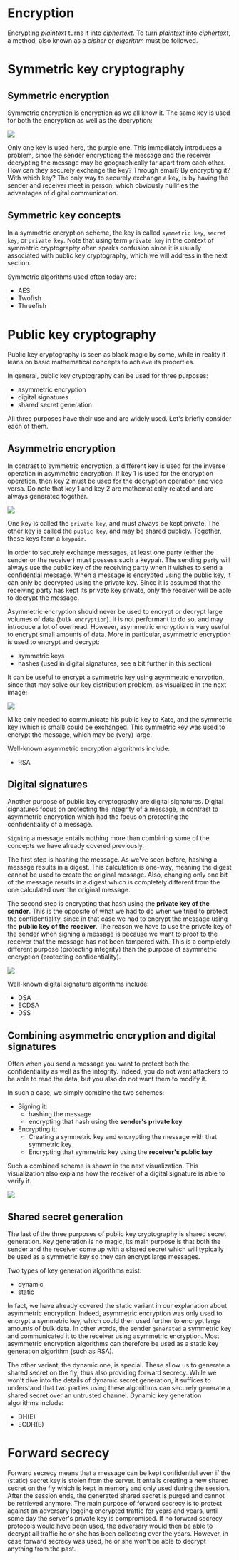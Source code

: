 # Encryption
Encrypting _plaintext_ turns it into _ciphertext_. To turn _plaintext_ into _ciphertext_, a method, also known as a _cipher_ or _algorithm_ must be followed. 

# Symmetric key cryptography
## Symmetric encryption
Symmetric encryption is encryption as we all know it. The same key is used for both the encryption as well as the decryption:

![](docimages/2020-03-19-22-40-29.png)

Only one key is used here, the purple one. This immediately introduces a problem, since the sender encryptiong the message and the receiver decrypting the message may be geographically far apart from each other. How can they securely exchange the key? Through email? By encrypting it? With which key? The only way to securely exchange a key, is by having the sender and receiver meet in person, which obviously nullifies the advantages of digital communication. 

## Symmetric key concepts
In a symmetric encryption scheme, the key is called `symmetric key`, `secret key`, or `private key`. Note that using term `private key` in the context of symmetric cryptography often sparks confusion since it is usually associated with public key cryptography, which we will address in the next section. 

Symmetric algorithms used often today are:
* AES
* Twofish
* Threefish

# Public key cryptography
Public key cryptography is seen as black magic by some, while in reality it leans on basic mathematical concepts to achieve its properties. 

In general, public key cryptography can be used for three purposes:
* asymmetric encryption
* digital signatures
* shared secret generation

All three purposes have their use and are widely used. Let's briefly consider each of them. 

## Asymmetric encryption
In contrast to symmetric encryption, a different key is used for the inverse operation in asymmetric encryption. If key 1 is used for the encryption operation, then key 2 must be used for the decryption operation and vice versa. Do note that key 1 and key 2 are mathematically related and are always generated together. 

![](docimages/2020-03-19-23-18-17.png)

One key is called the `private key`, and must always be kept private. The other key is called the `public key`, and may be shared publicly. Together, these keys form a `keypair`. 

In order to securely exchange messages, at least one party (either the sender or the receiver) must possess such a keypair. The sending party will always use the public key of the receiving party when it wishes to send a confidential message. When a message is encrypted using the public key, it can only be decrypted using the private key. Since it is assumed that the receiving party has kept its private key private, only the receiver will be able to decrypt the message. 

Asymmetric encryption should never be used to encrypt or decrypt large volumes of data (`bulk encryption`). It is not performant to do so, and may introduce a lot of overhead. However, asymmetric encryption is very useful to encrypt small amounts of data. More in particular, asymmetric encryption is used to encrypt and decrypt:
* symmetric keys
* hashes (used in digital signatures, see a bit further in this section)

It can be useful to encrypt a symmetric key using asymmetric encryption, since that may solve our key distribution problem, as visualized in the next image:

![](docimages/2020-03-19-23-27-15.png)

Mike only needed to communicate his public key to Kate, and the symmetric key (which is small) could be exchanged. This symmetric key was used to encrypt the message, which may be (very) large. 

Well-known asymmetric encryption algorithms include:
* RSA 

## Digital signatures
Another purpose of public key cryptography are digital signatures. Digital signatures focus on protecting the integrity of a message, in contrast to asymmetric encryption which had the focus on protecting the confidentiality of a message. 

`Signing` a message entails nothing more than combining some of the concepts we have already covered previously. 

The first step is hashing the message. As we've seen before, hashing a message results in a digest. This calculation is one-way, meaning the digest cannot be used to create the original message. Also, changing only one bit of the message results in a digest which is completely different from the one calculated over the original message. 

The second step is encrypting that hash using the **private key of the sender**. This is the opposite of what we had to do when we tried to protect the confidentiality, since in that case we had to encrypt the message using the **public key of the receiver**. The reason we have to use the private key of the sender when signing a message is because we want to proof to the receiver that the message has not been tampered with. This is a completely different purpose (protecting integrity) than the purpose of asymmetric encryption (protecting confidentiality).

![](docimages/2020-03-19-23-42-29.png)

Well-known digital signature algorithms include:
* DSA
* ECDSA
* DSS

## Combining asymmetric encryption and digital signatures
Often when you send a message you want to protect both the confidentiality as well as the integrity. Indeed, you do not want attackers to be able to read the data, but you also do not want them to modify it. 

In such a case, we simply combine the two schemes:
* Signing it:
    * hashing the message
    * encrypting that hash using the **sender's private key**
* Encrypting it:
    * Creating a symmetric key and encrypting the message with that symmetric key
    * Encrypting that symmetric key using the **receiver's public key**

Such a combined scheme is shown in the next visualization. This visualization also explains how the receiver of a digital signature is able to verify it. 

![](docimages/2020-03-19-23-46-24.png)

## Shared secret generation
The last of the three purposes of public key cryptography is shared secret generation. Key generation is no magic, its main purpose is that both the sender and the receiver come up with a shared secret which will typically be used as a symmetric key so they can encrypt large messages. 

Two types of key generation algorithms exist:
* dynamic 
* static

In fact, we have already covered the static variant in our explanation about asymmetric encryption. Indeed, asymmetric encryption was only used to encrypt a symmetric key, which could then used further to encrypt large amounts of bulk data. In other words, the sender `generated` a symmetric key and communicated it to the receiver using asymmetric encryption. Most asymmetric encryption algorithms can therefore be used as a static key generation algorithm (such as RSA). 

The other variant, the dynamic one, is special. These allow us to generate a shared secret on the fly, thus also providing forward secrecy. While we won't dive into the details of dynamic secret generation, it suffices to understand that two parties using these algorithms can securely generate a shared secret over an untrusted channel. Dynamic key generation algorithms include:
* DH(E)
* ECDH(E)

# Forward secrecy
Forward secrecy means that a message can be kept confidential even if the (static) secret key is stolen from the server. It entails creating a new shared secret on the fly which is kept in memory and only used during the session. After the session ends, the generated shared secret is purged and cannot be retrieved anymore. The main purpose of forward secrecy is to protect against an adversary logging encrypted traffic for years and years, until some day the server's private key is compromised. If no forward secrecy protocols would have been used, the adversary would then be able to decrypt all traffic he or she has been collecting over the years. However, in case forward secrecy was used, he or she won't be able to decrypt anything from the past. 